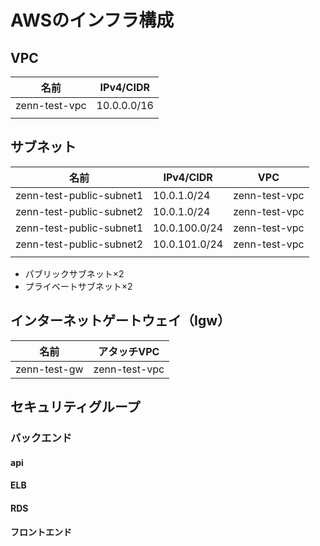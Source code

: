 # AWSのインフラ構成

## VPC

| 名前 | IPv4/CIDR|
|--|--|
| zenn-test-vpc | 10.0.0.0/16 |
|  | |  

## サブネット

 名前 | IPv4/CIDR| VPC |
|--|--|--|
| zenn-test-public-subnet1 | 10.0.1.0/24 | zenn-test-vpc |
| zenn-test-public-subnet2 | 10.0.1.0/24 | zenn-test-vpc |
| zenn-test-public-subnet1 | 10.0.100.0/24 | zenn-test-vpc |
| zenn-test-public-subnet2 | 10.0.101.0/24 | zenn-test-vpc |
| | | |

- パブリックサブネット×2
- プライベートサブネット×2

## インターネットゲートウェイ（Igw）
| 名前 | アタッチVPC|
|--|--|
| zenn-test-gw | zenn-test-vpc|

## セキュリティグループ


### バックエンド

#### api

#### ELB

#### RDS

#### フロントエンド
 